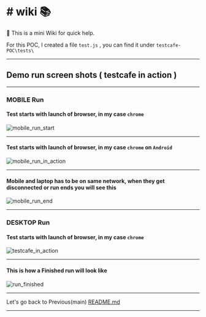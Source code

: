 # # wiki 📚 

🦮 This is a mini Wiki for quick help.

For this POC, I created a file `test.js` , you can find it under `testcafe-POC\tests\`

---


## Demo run screen shots ( testcafe in action )

---
### MOBILE Run

#### Test starts with **launch of browser**, in my case `chrome` 
![mobile_run_start](mobile_run_start.png)

---
#### Test starts with **launch of browser**, in my case `chrome` on `Android`
![mobile_run_in_action](mobile_run_in_action.png)

---
#### Mobile and laptop has to be on same network, when they get **disconnected or run ends** you will see this
![mobile_run_end](mobile_run_end.png)

---

### DESKTOP Run

#### Test starts with **launch of browser**, in my case `chrome` 
![testcafe_in_action](chrome_launch.PNG)

---

#### This is how a **Finished run** will look like

![run_finished](cli_run_result.PNG)


---


Let's go back to Previous(main) [README.md]

---


[\\]: <> (This is a commented section and should not be visible in README file)

[README.md]: <https://github.com/eaccmk/testcafe-POC>